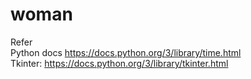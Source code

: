 # woman
Refer   
Python docs https://docs.python.org/3/library/time.html    
Tkinter: https://docs.python.org/3/library/tkinter.html

